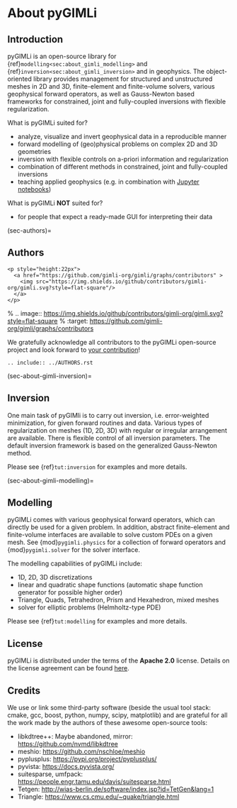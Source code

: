 # About pyGIMLi

## Introduction

pyGIMLi is an open-source library for
{ref}`modelling<sec:about_gimli_modelling>` and
{ref}`inversion<sec:about_gimli_inversion>` and in geophysics. The
object-oriented library provides management for structured and unstructured
meshes in 2D and 3D, finite-element and finite-volume solvers, various
geophysical forward operators, as well as Gauss-Newton based frameworks for
constrained, joint and fully-coupled inversions with flexible regularization.

What is pyGIMLi suited for?

- analyze, visualize and invert geophysical data in a reproducible manner
- forward modelling of (geo)physical problems on complex 2D and 3D geometries
- inversion with flexible controls on a-priori information and regularization
- combination of different methods in constrained, joint and fully-coupled inversions
- teaching applied geophysics (e.g. in combination with [Jupyter notebooks](http://jupyter-notebook.readthedocs.io/en/latest/notebook.html#notebook-documents))

What is pyGIMLi **NOT** suited for?

- for people that expect a ready-made GUI for interpreting their data

(sec-authors)=

## Authors

```{raw} html
<p style="height:22px">
  <a href="https://github.com/gimli-org/gimli/graphs/contributors" >
    <img src="https://img.shields.io/github/contributors/gimli-org/gimli.svg?style=flat-square"/>
  </a>
</p>
```

% .. image:: https://img.shields.io/github/contributors/gimli-org/gimli.svg?style=flat-square
% :target: https://github.com/gimli-org/gimli/graphs/contributors

We gratefully acknowledge all contributors to the pyGIMLi open-source project and look forward to [your contribution](https://pygimli.org/contrib.html)!

```{eval-rst}
.. include:: ../AUTHORS.rst
```

(sec-about-gimli-inversion)=

## Inversion

One main task of pyGIMli is to carry out inversion, i.e. error-weighted
minimization, for given forward routines and data. Various types of
regularization on meshes (1D, 2D, 3D) with regular or irregular arrangement are
available. There is flexible control of all inversion parameters. The default
inversion framework is based on the generalized Gauss-Newton method.

Please see {ref}`tut:inversion` for examples and more
details.

(sec-about-gimli-modelling)=

## Modelling

pyGIMLi comes with various geophysical forward operators, which can directly be
used for a given problem. In addition, abstract finite-element and finite-volume
interfaces are available to solve custom PDEs on a given mesh. See
{mod}`pygimli.physics` for a collection of forward operators and
{mod}`pygimli.solver` for the solver interface.

The modelling capabilities of pyGIMLi include:

- 1D, 2D, 3D discretizations
- linear and quadratic shape functions (automatic shape function generator for possible higher order)
- Triangle, Quads, Tetrahedron, Prism and Hexahedron, mixed meshes
- solver for elliptic problems (Helmholtz-type PDE)

Please see {ref}`tut:modelling` for examples and more details.

## License

pyGIMLi is distributed under the terms of the **Apache 2.0** license. Details on
the license agreement can be found [here](https://www.pygimli.org/license.html).

## Credits

We use or link some third-party software (beside the usual tool stack: cmake, gcc, boost, python, numpy, scipy, matplotlib) and are grateful for all the work made by the authors of these awesome open-source tools:

- libkdtree++: Maybe abandoned, mirror: <https://github.com/nvmd/libkdtree>
- meshio: <https://github.com/nschloe/meshio>
- pyplusplus: <https://pypi.org/project/pyplusplus/>
- pyvista: <https://docs.pyvista.org/>
- suitesparse, umfpack: <https://people.engr.tamu.edu/davis/suitesparse.html>
- Tetgen: <http://wias-berlin.de/software/index.jsp?id=TetGen&lang=1>
- Triangle: <https://www.cs.cmu.edu/~quake/triangle.html>
